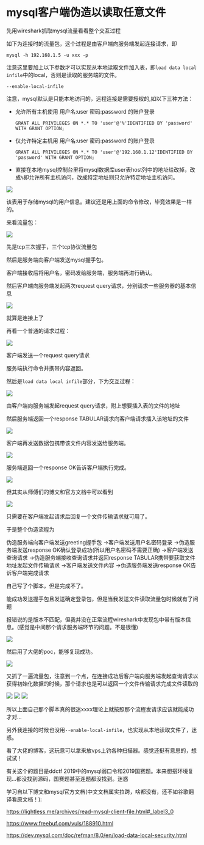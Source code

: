 # mysql客户端伪造以读取任意文件

先用wireshark抓取mysql流量看看整个交互过程

如下为连接时的流量包，这个过程是由客户端向服务端发起连接请求，即

`mysql -h 192.168.1.5 -u xxx -p `

注意这里要加上以下参数才可以实现从本地读取文件加入表，即`load data local infile`中的local，否则是读取的服务端的文件。

`--enable-local-infile`

注意，mysql默认是只能本地访问的，远程连接是需要授权的,如以下三种方法：

- 允许所有主机使用 用户名:user 密码:password 的账户登录
  
  `GRANT ALL PRIVILEGES ON *.* TO 'user'@'%'IDENTIFIED BY 'password' WITH GRANT OPTION;`

- 仅允许特定主机用 用户名:user 密码:password 的账户登录

  `GRANT ALL PRIVILEGES ON *.* TO 'user'@'192.168.1.12'IDENTIFIED BY 'password' WITH GRANT OPTION;`

- 直接在本地mysql控制台里将mysql数据库user表host列中的地址给改掉，改成`%`即允许所有主机访问，改成特定地址则只允许特定地址主机访问。

<img src='https://0xfay.github.io/public/image/003641.png'>

该表用于存储mysql的用户信息。建议还是用上面的命令修改，毕竟效果是一样的。



来看流量包：

<img src='https://0xfay.github.io/public/image/002404.png'>

先是tcp三次握手，三个tcp协议流量包

然后是服务端向客户端发送mysql握手包。

客户端接收后将用户名，密码发给服务端，服务端再进行确认。

然后客户端向服务端发起两次request query请求，分别请求一些服务器的基本信息

<img src='https://0xfay.github.io/public/image/153024.png'>

就算是连接上了




再看一个普通的请求过程：

<img src='https://0xfay.github.io/public/image/160302.png'>

客户端发送一个request query请求

服务端执行命令并携带内容返回。





然后是`load data local infile`部分，下为交互过程：

<img src='https://0xfay.github.io/public/image/154945.png'>

由客户端向服务端发起request query请求，附上想要插入表的文件的地址

然后服务端返回一个response TABULAR请求向客户端请求插入该地址的文件

<img src='https://0xfay.github.io/public/image/160550.png'>

客户端再发送数据包携带该文件内容发送给服务端。

<img src='https://0xfay.github.io/public/image/160801.png'>

服务端返回一个response OK告诉客户端执行完成。

<img src='https://0xfay.github.io/public/image/160909.png'>



但其实从师傅们的博文和官方文档中可以看到

<img src='https://0xfay.github.io/public/image/161617.png'>

只需要在客户端发起请求后回复一个文件传输请求就可用了。



于是整个伪造流程为

伪造服务端向客户端发送greeting握手包
->客户端发送用户名密码登录
->伪造服务端发送response OK确认登录成功(所以用户名密码不需要正确)
->客户端发送查询请求
->伪造服务端接收查询请求并返回response TABULAR携带要获取文件地址发起文件传输请求
->客户端发送文件内容
->伪造服务端发送response OK告诉客户端完成请求

自己写了个脚本，但是完成不了。

能成功发送握手包且发送确定登录包，但是当我发送文件读取流量包时候就有了问题

报错说的是版本不匹配，但我并没在正常流程wireshark中发现包中带有版本信息。(感觉是中间那个请求服务端环节的问题。不是很懂)

<img src='https://0xfay.github.io/public/image/234857.png'>


然后用了大佬的poc，能够复现成功。

<img src='https://0xfay.github.io/public/image/000938.png'>

又抓了一遍流量包，注意到一个点，在连接成功后客户端向服务端发起查询请求以获得初始化数据的时候，那个请求也是可以返回一个文件传输请求完成文件读取的

<img src='https://0xfay.github.io/public/image/003045.png'>

<img src='https://0xfay.github.io/public/image/003139.png'>

<img src='https://0xfay.github.io/public/image/003211.png'>

所以上面自己那个脚本真的很迷xxxx理论上就按照那个流程发请求应该就能成功才对...

另外我连接的时候也没用`--enable-local-infile`，也实现从本地读取文件了，迷惑。

看了大佬的博客，这玩意可以拿来放vps上钓各种扫描器。感觉还挺有意思的，想试试！

有关这个的题目是ddctf 2019中的mysql弱口令和2019国赛题。本来想搭环境复现...都没找到源码，国赛题甚至连题都没找到。迷惑

学习自以下博文和mysql官方文档(中文文档属实拉跨，啥都没有，还不如谷歌翻译看原文档！):

https://lightless.me/archives/read-mysql-client-file.html#_label3_0

https://www.freebuf.com/vuls/188910.html

https://dev.mysql.com/doc/refman/8.0/en/load-data-local-security.html


